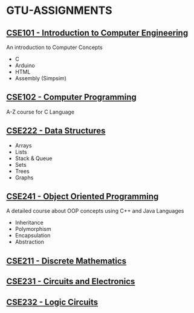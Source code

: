 # GTU-ASSIGNMENTS
## [CSE101 - Introduction to Computer Engineering](CSE101)
An introduction to Computer Concepts
- C
- Arduino
- HTML
- Assembly (Simpsim)
## [CSE102 - Computer Programming](https://github.com/gokbeykeskin/GTU-ASSIGNMENTS/tree/main/CSE102)
A-Z course for C Language
## [CSE222 - Data Structures](https://github.com/gokbeykeskin/GTU-ASSIGNMENTS/tree/main/CSE222)
- Arrays
- Lists
- Stack & Queue
- Sets
- Trees
- Graphs
## [CSE241 - Object Oriented Programming](https://github.com/gokbeykeskin/GTU-ASSIGNMENTS/tree/main/CSE241)
A detailed course about OOP concepts using C++ and Java Languages
- Inheritance
- Polymorphism
- Encapsulation
- Abstraction
## [CSE211 - Discrete Mathematics](https://github.com/gokbeykeskin/GTU-ASSIGNMENTS/tree/main/CSE211)
## [CSE231 - Circuits and Electronics](https://github.com/gokbeykeskin/GTU-ASSIGNMENTS/tree/main/cse231)
## [CSE232 - Logic Circuits](https://github.com/gokbeykeskin/GTU-ASSIGNMENTS/tree/main/CSE232)

